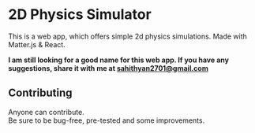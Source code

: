 # 2D Physics Simulator

 This is a web app, which offers simple 2d physics simulations. Made with Matter.js & React.

 **I am still looking for a good name for this web app. If you have any suggestions, share it with me at sahithyan2701@gmail.com**

 ## Contributing

 Anyone can contribute.    
 Be sure to be bug-free, pre-tested and some improvements.